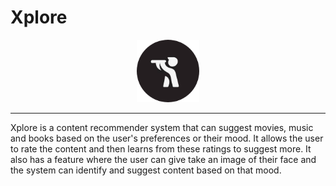 # Xplore
<p align="center">
    <img width="100" height="100" src="https://github.com/tauseef09/Xplore-Content-Exploration-Assistant-/blob/master/logo/logo.png">
</p>

---
Xplore is a content recommender system that can suggest movies, music and books based on the user's preferences or their mood.
It allows the user to rate the content and then learns from these ratings to suggest more.
It also has a feature where the user can give take an image of their face and the system can identify and suggest content based on that mood.
